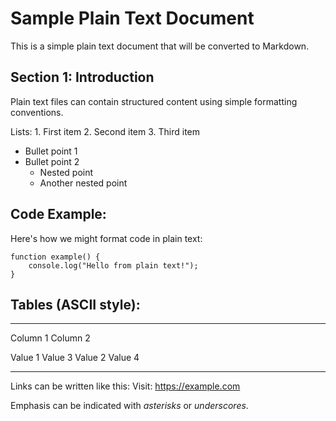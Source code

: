 # Sample Plain Text Document

This is a simple plain text document that will be converted to Markdown.

## Section 1: Introduction

Plain text files can contain structured content using simple formatting
conventions.

Lists: 1. First item 2. Second item 3. Third item

-   Bullet point 1
-   Bullet point 2
    -   Nested point
    -   Another nested point

## Code Example:

Here's how we might format code in plain text:

    function example() {
        console.log("Hello from plain text!");
    }

## Tables (ASCII style):

  --------------- ---------------
  Column 1        Column 2

  Value 1 Value 3 Value 2 Value 4
  --------------- ---------------

Links can be written like this: Visit: https://example.com

Emphasis can be indicated with *asterisks* or *underscores*.
